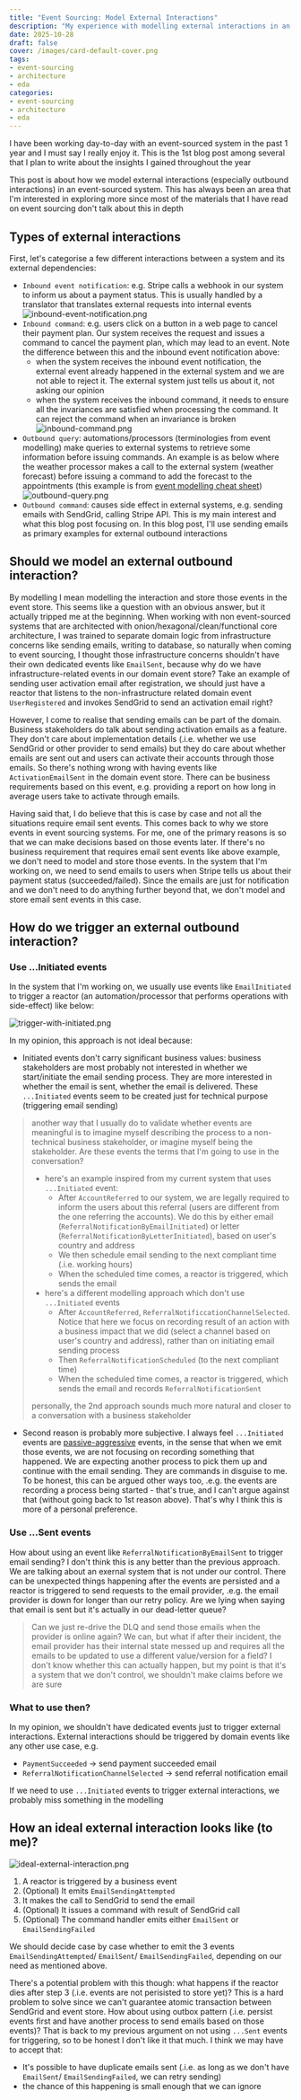 ```yaml
---
title: "Event Sourcing: Model External Interactions"
description: "My experience with modelling external interactions in an event-sourced system"
date: 2025-10-28
draft: false
cover: /images/card-default-cover.png
tags:
- event-sourcing
- architecture
- eda
categories:
- event-sourcing
- architecture
- eda
---
```


I have been working day-to-day with an event-sourced system in the past 1 year and I must say I really enjoy it. This is the 1st blog post among several that I plan to write about the insights I gained throughout the year

This post is about how we model external interactions (especially outbound interactions) in an event-sourced system. This has always been an area that I'm interested in exploring more since most of the materials that I have read on event sourcing don't talk about this in depth

## Types of external interactions

First, let's categorise a few different interactions between a system and its external dependencies:

- `Inbound event notification`: e.g. Stripe calls a webhook in our system to inform us about a payment status. This is usually handled by a translator that translates external requests into internal events
![inbound-event-notification.png](./images/inbound-event-notification.png)
- `Inbound command`: e.g. users click on a button in a web page to cancel their payment plan. Our system receives the request and issues a command to cancel the payment plan, which may lead to an event. Note the difference between this and the inbound event notification above:
    - when the system receives the inbound event notification, the external event already happened in the external system and we are not able to reject it. The external system just tells us about it, not asking our opinion
    - when the system receives the inbound command, it needs to ensure all the invariances are satisfied when processing the command. It can reject the command when an invariance is broken
![inbound-command.png](./images/inbound-command.png)
- `Outbound query`: automations/processors (terminologies from event modelling) make queries to external systems to retrieve some information before issuing commands. An example is as below where the weather processor makes a call to the external system (weather forecast) before issuing a command to add the forecast to the appointments (this example is from [event modelling cheat sheet](https://eventmodeling.org/posts/event-modeling-cheatsheet/cheatsheet.jpg))
![outbound-query.png](./images/outbound-query.png)
- `Outbound command`: causes side effect in external systems, e.g. sending emails with SendGrid, calling Stripe API. This is my main interest and what this blog post focusing on. In this blog post, I'll use sending emails as primary examples for external outbound interactions

## Should we model an external outbound interaction?

By modelling I mean modelling the interaction and store those events in the event store. This seems like a question with an obvious answer, but it actually tripped me at the beginning. When working with non event-sourced systems that are architected with onion/hexagonal/clean/functional core architecture, I was trained to separate domain logic from infrastructure concerns like sending emails, writing to database, so naturally when coming to event sourcing, I thought those infrastructure concerns shouldn't have their own dedicated events like `EmailSent`, because why do we have infrastructure-related events in our domain event store? Take an example of sending user activation email after registration, we should just have a reactor that listens to the non-infrastructure related domain event `UserRegistered` and invokes SendGrid to send an activation email right?

However, I come to realise that sending emails can be part of the domain. Business stakeholders do talk about sending activation emails as a feature. They don't care about implementation details (.i.e. whether we use SendGrid or other provider to send emails) but they do care about whether emails are sent out and users can activate their accounts through those emails. So there's nothing wrong with having events like `ActivationEmailSent` in the domain event store. There can be business requirements based on this event, e.g. providing a report on how long in average users take to activate through emails.

Having said that, I do believe that this is case by case and not all the situations require email sent events. This comes back to why we store events in event sourcing systems. For me, one of the primary reasons is so that we can make decisions based on those events later. If there's no business requirement that requires email sent events like above example, we don't need to model and store those events. In the system that I'm working on, we need to send emails to users when Stripe tells us about their payment status (succeeded/failed). Since the emails are just for notification and we don't need to do anything further beyond that, we don't model and store email sent events in this case.

## How do we trigger an external outbound interaction?

### Use ...Initiated events

In the system that I'm working on, we usually use events like `EmailInitiated` to trigger a reactor (an automation/processor that performs operations with side-effect) like below:

![trigger-with-initiated.png](./images/trigger-with-initiated.png)

In my opinion, this approach is not ideal because:

- Initiated events don't carry significant business values: business stakeholders are most probably not interested in whether we start/initiate the email sending process. They are more interested in whether the email is sent, whether the email is delivered. These `...Initiated` events seem to be created just for technical purpose (triggering email sending)

>  another way that I usually do to validate whether events are meaningful is to imagine myself describing the process to a non-technical business stakeholder, or imagine myself being the stakeholder. Are these events the terms that I'm going to use in the conversation?
>  - here's an example inspired from my current system that uses `...Initiated` event:
>    - After `AccountReferred` to our system, we are legally required to inform the users about this referral (users are different from the one referring the accounts). We do this by either email (`ReferralNotificationByEmailInitiated`) or letter (`ReferralNotificationByLetterInitiated`), based on user's country and address
>    - We then schedule email sending to the next compliant time (.i.e. working hours)
>    - When the scheduled time comes, a reactor is triggered, which sends the email
>  - here's a different modelling approach which don't use `...Initiated` events
>    - After `AccountReferred`, `ReferralNotificcationChannelSelected`. Notice that here we focus on recording result of an action with a business impact that we did (select a channel based on user's country and address), rather than on initiating email sending process
>    - Then `ReferralNotificationScheduled` (to the next compliant time)
>    - When the scheduled time comes, a reactor is triggered, which sends the email and records `ReferralNotificationSent`
>
>  personally, the 2nd approach sounds much more natural and closer to a conversation with a business stakeholder

- Second reason is probably more subjective. I always feel `...Initiated` events are [passive-aggressive](https://sarahtaraporewalla.com/architecture/commands-not-passive-aggressive-events) events, in the sense that when we emit those events, we are not focusing on recording something that happened. We are expecting another process to pick them up and continue with the email sending. They are commands in disguise to me. To be honest, this can be argued other ways too, .e.g. the events are recording a process being started - that's true, and I can't argue against that (without going back to 1st reason above). That's why I think this is more of a personal preference.


### Use ...Sent events

How about using an event like `ReferralNotificationByEmailSent` to trigger email sending? I don't think this is any better than the previous approach. We are talking about an exernal system that is not under our control. There can be unexpected things happening after the events are persisted and a reactor is triggered to send requests to the email provider, .e.g. the email provider is down for longer than our retry policy. Are we lying when saying that email is sent but it's actually in our dead-letter queue?

> Can we just re-drive the DLQ and send those emails when the provider is online again? We can, but what if after their incident, the email provider has their internal state messed up and requires all the emails to be updated to use a different value/version for a field? I don't know whether this can actually happen, but my point is that it's a system that we don't control, we shouldn't make claims before we are sure

### What to use then?

In my opinion, we shouldn't have dedicated events just to trigger external interactions. External interactions should be triggered by domain events like any other use case, e.g.

- `PaymentSucceeded` -> send payment succeeded email
- `ReferralNotificationChannelSelected` -> send referral notification email

If we need to use `...Initiated` events to trigger external interactions, we probably miss something in the modelling

## How an ideal external interaction looks like (to me)?

![ideal-external-interaction.png](./images/ideal-external-interaction.png)

1. A reactor is triggered by a business event
2. (Optional) It emits `EmailSendingAttempted`
3. It makes the call to SendGrid to send the email
4. (Optional) It issues a command with result of SendGrid call
5. (Optional) The command handler emits either `EmailSent` or `EmailSendingFailed`

We should decide case by case whether to emit the 3 events `EmailSendingAttempted`/ `EmailSent`/ `EmailSendingFailed`, depending on our need as mentioned above.

There's a potential problem with this though: what happens if the reactor dies after step 3 (.i.e. events are not perisisted to store yet)? This is a hard problem to solve since we can't guarantee atomic transaction between SendGrid and event store. How about using outbox pattern (.i.e. persist events first and have another process to send emails based on those events)? That is back to my previous argument on not using `...Sent` events for triggering, so to be honest I don't like it that much. I think we may have to accept that:

- It's possible to have duplicate emails sent (.i.e. as long as we don't have `EmailSent`/ `EmailSendingFailed`, we can retry sending)
- the chance of this happening is small enough that we can ignore
